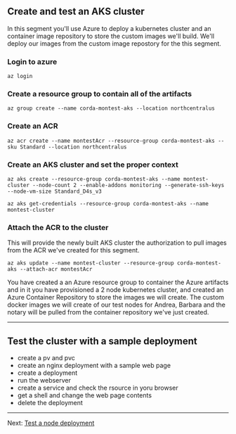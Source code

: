 

## Create and test an AKS cluster
In this segment you'll use Azure to deploy a kubernetes cluster and an container image repository to store the custom images we'll build. We'll deploy our images from the custom image repostory for the this segment. 

### Login to azure
```
az login
```

### Create a resource group to contain all of the artifacts
```
az group create --name corda-montest-aks --location northcentralus
```

### Create an ACR
```
az acr create --name montestAcr --resource-group corda-montest-aks --sku Standard --location northcentralus
```

### Create an AKS cluster and set the proper context
```
az aks create --resource-group corda-montest-aks --name montest-cluster --node-count 2 --enable-addons monitoring --generate-ssh-keys --node-vm-size Standard_D4s_v3

az aks get-credentials --resource-group corda-montest-aks --name montest-cluster
```

### Attach the ACR to the cluster
This will provide the newly built AKS cluster the authorization to pull images from the ACR we've created for this segment.
```
az aks update --name montest-cluster --resource-group corda-montest-aks --attach-acr montestAcr
```

You have created a an Azure resource group to container the Azure artifacts and in it you have provisioned a 2 node kubernetes cluster, and created an Azure Container Repository to store the images we will create. The custom docker images we will create of our test nodes for Andrea, Barbara and the notary will be pulled from the container repository we've just created.

---

## Test the cluster with a sample deployment
- create a pv and pvc
- create an nginx deployment with a sample web page
- create a deployment
- run the webserver
- create a service and check the rsource in yoru browser
- get a shell and change the web page contents
- delete the deployment



---
 Next: [Test a node deployment](test-node-deployment.md)

